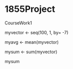 # 1855Project
CourseWork1

myvector <- seq(100, 1, by= -7)

myavg <- mean(myvector)

mysum <- sum(myvector)

mysum
